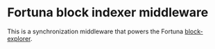 # Fortuna block indexer middleware

This is a synchronization middleware that powers the
Fortuna [block-explorer](https://minefortuna.com/explorer).
